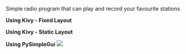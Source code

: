 Simple radio program that can play and record your favourite stations 

<b>Using Kivy - Fixed Layout</b>
<img src="https://i.gyazo.com/01594c9bfd29dafdd2b2c8dbe742a9d6.png" alt="">

<b>Using Kivy - Static Layout</b>
<img src="https://i.gyazo.com/ef81ac96db41f2fd2aec70b8dfc6a8ba.png" alt="">

<b>Using PySimpleGui</b>
<img src="https://i.gyazo.com/797309adf41eedaf1691484d942c7dba.png">

